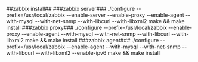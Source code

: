 ##zabbix install##
###zabbix server###
./configure --prefix=/usr/local/zabbix --enable-server --enable-proxy --enable-agent --with-mysql --with-net-snmp --with-libcurl --with-libxml2
make && make install
###zabbix proxy###
./configure --prefix=/usr/local/zabbix --enable-proxy --enable-agent --with-mysql --with-net-snmp --with-libcurl --with-libxml2
make && make install
###zabbix agent###
./configure --prefix=/usr/local/zabbix --enable-agent --with-mysql --with-net-snmp --with-libcurl --with-libxml2 --enable-ipv6
make && make install
